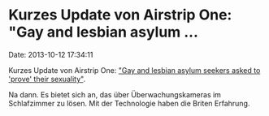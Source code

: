 Kurzes Update von Airstrip One: \"Gay and lesbian asylum \...
=============================================================

Date: 2013-10-12 17:34:11

Kurzes Update von Airstrip One: [\"Gay and lesbian asylum seekers asked
to 'prove' their
sexuality\"](http://metro.co.uk/2013/10/11/gay-and-lesbian-asylum-seekers-asked-to-prove-their-sexuality-4142909/).

Na dann. Es bietet sich an, das über Überwachungskameras im Schlafzimmer
zu lösen. Mit der Technologie haben die Briten Erfahrung.
